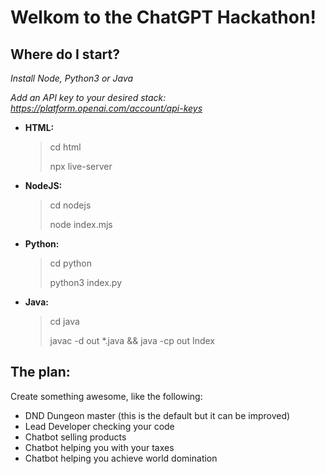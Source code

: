 # Welkom to the ChatGPT Hackathon!

## Where do I start?
*Install Node, Python3 or Java*

*Add an API key to your desired stack: https://platform.openai.com/account/api-keys*

* **HTML:**
  > cd html
  > 
  > npx live-server
* **NodeJS:**
  > cd nodejs
  > 
  > node index.mjs
* **Python:**
  > cd python
  >
  > python3 index.py
* **Java:**
  > cd java
  >
  > javac -d out *.java && java -cp out Index

## The plan:

Create something awesome, like the following:

* DND Dungeon master (this is the default but it can be improved)
* Lead Developer checking your code
* Chatbot selling products
* Chatbot helping you with your taxes
* Chatbot helping you achieve world domination
